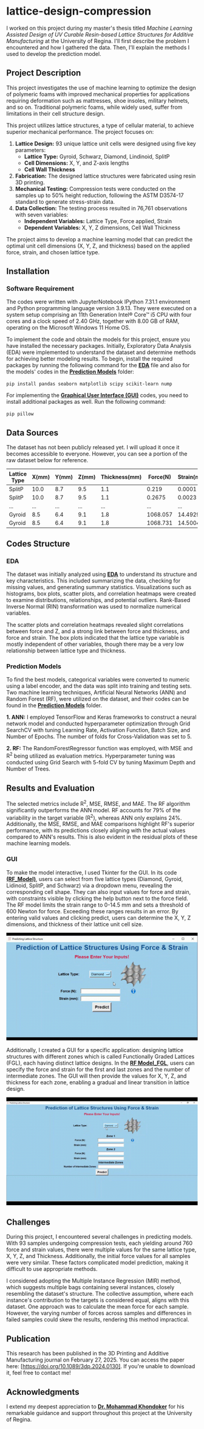 # lattice-design-compression
I worked on this project during my master's thesis titled *Machine Learning Assisted Design of UV Curable Resin-based Lattice Structures for Additive Manufacturing* at the University of Regina. I'll first describe the problem I encountered and how I gathered the data. Then, I'll explain the methods I used to develop the prediction model.

## Project Description
This project investigates the use of machine learning to optimize the design of polymeric foams with improved mechanical properties for applications requiring deformation such as mattresses, shoe insoles, military helmets, and so on. Traditional polymeric foams, while widely used, suffer from limitations in their cell structure design.

This project utilizes lattice structures, a type of cellular material, to achieve superior mechanical performance. The project focuses on:

1. **Lattice Design:**  93 unique lattice unit cells were designed using five key parameters:
   - **Lattice Type:** Gyroid, Schwarz, Diamond, Lindinoid, SplitP
   - **Cell Dimensions:** X, Y, and Z-axis lengths
   - **Cell Wall Thickness**
2. **Fabrication:**  The designed lattice structures were fabricated using resin 3D printing.
3. **Mechanical Testing:**  Compression tests were conducted on the samples up to 50% height reduction, following the ASTM D3574-17 standard to generate stress-strain data.
4. **Data Collection:**  The testing process resulted in 76,761 observations with seven variables:
   - **Independent Variables:** Lattice Type, Force applied, Strain
   - **Dependent Variables:** X, Y, Z dimensions, Cell Wall Thickness

The project aims to develop a machine learning model that can predict the optimal unit cell dimensions (X, Y, Z, and thickness) based on the applied force, strain, and chosen lattice type.

## Installation
### Software Requirement
The codes were written with JupyterNotebook IPython 7.31.1 environment and Python programming language version 3.9.13. They were executed on a system setup comprising an 11th Generation Intel® Core™ i5 CPU with four cores and a clock speed of 2.40 GHz, together with 8.00 GB of RAM, operating on the Microsoft Windows 11 Home OS.

To implement the code and obtain the models for this project, ensure you have installed the necessary packages. Initially, Exploratory Data Analysis (EDA) were implemented to understand the dataset and determine methods for achieving better modeling results. To begin, install the required packages by running the following command for the [**EDA**](https://github.com/javadho/lattice-design-compression/blob/main/Descriptive%20Statistics.ipynb) file and also for the models' codes in the [**Prediction Models**](https://github.com/javadho/lattice-design-compression/tree/614c1bdcd45b8edd737942777cf30cfd7b110f03/Prediction%20Models) folder:

`pip install pandas seaborn matplotlib scipy scikit-learn nump`

For implementing the [**Graphical User Interface (GUI)**](https://github.com/javadho/lattice-design-compression/tree/614c1bdcd45b8edd737942777cf30cfd7b110f03/GUI) codes, you need to install additional packages as well. Run the following command:

`pip pillow`

## Data Sources
The dataset has not been publicly released yet. I will upload it once it becomes accessible to everyone. However, you can see a portion of the raw dataset below for reference.

|Lattice Type |      X(mm)  |      Y(mm)  |  Z(mm)      |Thickness(mm)| Force(N)    | Strain(mm)  |
| ----------- | ----------- | ----------- | ----------- | ----------- | ----------- | ----------- |
| SplitP      | 10.0        |      8.7    |      9.5    |      1.1    |      0.219  |      0.0001 | 
| SplitP      | 10.0        |      8.7    |      9.5    |      1.1    |      0.2675 |      0.0023 | 
| ...         | ...         |      ...    |      ...    |      ...    |      ...    |      ...    | 
| Gyroid      | 8.5         |      6.4    |      9.1    |      1.8    |    1068.057 |     14.4929 | 
| Gyroid      | 8.5         |      6.4    |      9.1    |      1.8    |    1068.731 |     14.5004 | 

## Codes Structure

### EDA
The dataset was initially analyzed using [**EDA**](https://github.com/javadho/lattice-design-compression/blob/main/Descriptive%20Statistics.ipynb) to understand its structure and key characteristics. This included summarizing the data, checking for missing values, and generating summary statistics. Visualizations such as histograms, box plots, scatter plots, and correlation heatmaps were created to examine distributions, relationships, and potential outliers. Rank-Based Inverse Normal (RIN) transformation was used to normalize numerical variables.

The scatter plots and correlation heatmaps revealed slight correlations between force and Z, and a strong link between force and thickness, and force and strain. The box plots indicated that the lattice type variable is mostly independent of other variables, though there may be a very low relationship between lattice type and thickness.

### Prediction Models

To find the best models, categorical variables were converted to numeric using a label encoder, and the data was split into training and testing sets. Two machine learning techniques, Artificial Neural Networks (ANN) and Random Forest (RF), were utilized on the dataset, and their codes can be found in the [**Prediction Models**](https://github.com/javadho/lattice-design-compression/tree/614c1bdcd45b8edd737942777cf30cfd7b110f03/Prediction%20Models) folder.

**1. ANN:**
I employed TensorFlow and Keras frameworks to construct a neural network model and conducted hyperparameter optimization through Grid SearchCV with tuning Learning Rate, Activation Function, Batch Size, and Number of Epochs. The number of folds for Cross-Validation was set to 5.

**2. RF:**
The RandomForestRegressor function was employed, with MSE and R<sup>2</sup> being utilized as evaluation metrics. Hyperparameter tuning was conducted using Grid Search with 5-fold CV by tuning Maximum Depth and Number of Trees.

## Results and Evaluation
The selected metrics include R<sup>2</sup>, MSE, RMSE, and MAE. The RF algorithm significantly outperforms the ANN model. RF accounts for 79% of the variability in the target variable (R<sup>2</sup>), whereas ANN only explains 24%. Additionally, the MSE, RMSE, and MAE comparisons highlight RF's superior performance, with its predictions closely aligning with the actual values compared to ANN's results. This is also evident in the residual plots of these machine learning models.

### GUI
To make the model interactive, I used Tkinter for the GUI. In its code [**(RF_Model)**](https://github.com/javadho/lattice-design-compression/blob/a064b0afedf13e4377ad4b9edc7ee44547fed1b4/GUI/GUI_RF%20Model.ipynb), users can select from five lattice types (Diamond, Gyroid, Lidinoid, SplitP, and Schwarz) via a dropdown menu, revealing the corresponding cell shape. They can also input values for force and strain, with constraints visible by clicking the help button next to the force field. The RF model limits the strain range to 0-14.5 mm and sets a threshold of 600 Newton for force. Exceeding these ranges results in an error. By entering valid values and clicking predict, users can determine the X, Y, Z dimensions, and thickness of their lattice unit cell size.

![](https://github.com/javadho/lattice-design-compression/blob/main/RF%20Model.gif)

Additionally, I created a GUI for a specific application: designing lattice structures with different zones which is called Functionally Graded Lattices (FGL), each having distinct lattice designs. In the [**RF Model_FGL**](https://github.com/javadho/lattice-design-compression/blob/a064b0afedf13e4377ad4b9edc7ee44547fed1b4/GUI/GUI_RF%20Model_FGL.ipynb), users can specify the force and strain for the first and last zones and the number of intermediate zones. The GUI will then provide the values for X, Y, Z, and thickness for each zone, enabling a gradual and linear transition in lattice design.

![](https://github.com/javadho/lattice-design-compression/blob/main/RF%20Model_FGL.gif)

## Challenges
During this project, I encountered several challenges in predicting models. With 93 samples undergoing compression tests, each yielding around 760 force and strain values, there were multiple values for the same lattice type, X, Y, Z, and Thickness. Additionally, the initial force values for all samples were very similar. These factors complicated model prediction, making it difficult to use appropriate methods.

I considered adopting the Multiple Instance Regression (MIR) method, which suggests multiple bags containing several instances, closely resembling the dataset's structure. The collective assumption, where each instance's contribution to the targets is considered equal, aligns with this dataset. One approach was to calculate the mean force for each sample. However, the varying number of forces across samples and differences in failed samples could skew the results, rendering this method impractical.

## Publication
This research has been published in the 3D Printing and Additive Manufacturing journal on February 27, 2025. You can access the paper here: [https://doi.org/10.1089/3dp.2024.0130]. If you're unable to download it, feel free to contact me!

## Acknowledgments

I extend my deepest appreciation to [**Dr. Mohammad Khondoker**](https://www.linkedin.com/in/mahkhondoker?lipi=urn%3Ali%3Apage%3Ad_flagship3_profile_view_base_contact_details%3B4wZ2dApeSrKGZjZsPtEGOg%3D%3D) for his remarkable guidance and support throughout this project at the University of Regina.
